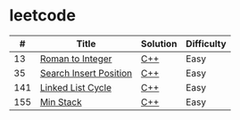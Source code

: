 # leetcode


| # | Title | Solution | Difficulty |
|---| ----- | -------- | ---------- |
|13|[Roman to Integer](https://leetcode.com/problems/total-hamming-distance/) | [C++](./13_Roman_to_Integer/13_Roman_to_Integer/13_Roman_to_Integer.cpp)|Easy|
|35|[Search Insert Position](https://leetcode.com/problems/total-hamming-distance/) | [C++](./35_Search_Insert_Position/35_Search_Insert_Position/35_Search_Insert_Position.cpp)|Easy|
|141|[Linked List Cycle](https://leetcode.com/problems/total-hamming-distance/) | [C++](./141_Linked_List_Cycle/141_Linked_List_Cycle/141_Linked_List_Cycle.cpp)|Easy|
|155|[Min Stack](https://leetcode.com/problems/total-hamming-distance/) | [C++](./155_Min_Stack/155_Min_Stack/155_Min_Stack.cpp)|Easy|
